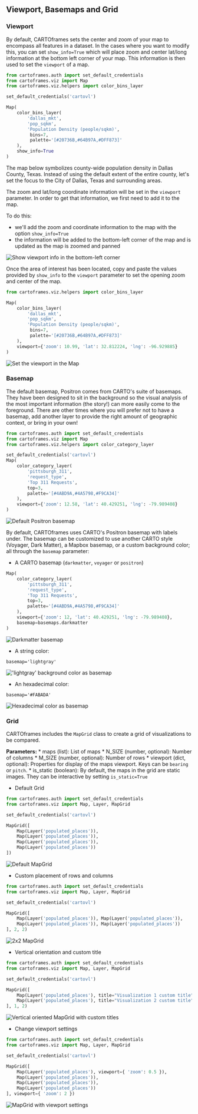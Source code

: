 ## Viewport, Basemaps and Grid

### Viewport

By default, CARTOframes sets the center and zoom of your map to encompass all features in a dataset. In the cases where you want to modify this, you can set `show_info=True` which will place zoom and center lat/long information at the bottom left corner of your map. This information is then used to set the `viewport` of a map.

```py
from cartoframes.auth import set_default_credentials
from cartoframes.viz import Map
from cartoframes.viz.helpers import color_bins_layer

set_default_credentials('cartovl')

Map(
    color_bins_layer(
        'dallas_mkt',
        'pop_sqkm',
        'Population Density (people/sqkm)',
         bins=7,
         palette='[#20736B,#64B97A,#DFF873]'
    ),
    show_info=True
)
```

The map below symbolizes county-wide population density in Dallas County, Texas. Instead of using the default extent of the entire county, let's set the focus to the City of Dallas, Texas and surrounding areas.

The zoom and lat/long coordinate information will be set in the `viewport` parameter. In order to get that information, we first need to add it to the map.

To do this:
- we'll add the zoom and coordinate information to the map with the option `show_info=True`
- the information will be added to the bottom-left corner of the map and is updated as the map is zoomed and panned

![Show viewport info in the bottom-left corner](../../img/guides/basemap/guide-basemaps-1.png)

Once the area of interest has been located, copy and paste the values provided by `show_info` to the `viewport` parameter to set the opening zoom and center of the map.

```py
from cartoframes.viz.helpers import color_bins_layer

Map(
    color_bins_layer(
        'dallas_mkt',
        'pop_sqkm',
        'Population Density (people/sqkm)',
         bins=7,
         palette='[#20736B,#64B97A,#DFF873]'
    ),
    viewport={'zoom': 10.99, 'lat': 32.812224, 'lng': -96.929885}
)
```

![Set the viewport in the Map](../../img/guides/basemap/guide-basemaps-2.png)

### Basemap

The default basemap, Positron comes from CARTO's suite of basemaps. They have been designed to sit in the background so the visual analysis of the most important information (the story!) can more easily come to the foreground. There are other times where you will prefer not to have a basemap, add another layer to provide the right amount of geographic context, or bring in your own!

```py
from cartoframes.auth import set_default_credentials
from cartoframes.viz import Map
from cartoframes.viz.helpers import color_category_layer

set_default_credentials('cartovl')
Map(
    color_category_layer(
        'pittsburgh_311',
        'request_type',
        'Top 311 Requests',
        top=3,
        palette='[#4ABD9A,#4A5798,#F9CA34]'
    ),
    viewport={'zoom': 12.58, 'lat': 40.429251, 'lng': -79.989408}
)
```

![Default Positron basemap](../../img/guides/basemap/guide-basemaps-3.png)

By default, CARTOframes uses CARTO's Positron basemap with labels under. The basemap can be customized to use another CARTO style (Voyager, Dark Matter), a Mapbox basemap, or a custom background color; all through the `basemap` parameter:

- A CARTO basemap (`darkmatter`, `voyager` or `positron`)

```py
Map(
    color_category_layer(
        'pittsburgh_311',
        'request_type',
        'Top 311 Requests',
        top=3,
        palette='[#4ABD9A,#4A5798,#F9CA34]'
    ),
    viewport={'zoom': 12, 'lat': 40.429251, 'lng': -79.989408},
    basemap=basemaps.darkmatter
)
```

![Darkmatter basemap](../../img/guides/basemap/guide-basemaps-4.png)

- A string color:

`basemap='lightgray'`

!['lightgray' background color as basemap](../../img/guides/basemap/guide-basemaps-5.png)

- An hexadecimal color:

`basemap='#FABADA'`

![Hexadecimal color as basemap](../../img/guides/basemap/guide-basemaps-6.png)

### Grid

CARTOframes includes the  `MapGrid` class to create a grid of visualizations to be compared.

**Parameters:**
    * maps (list): List of maps
    * N_SIZE (number, optional): Number of columns
    * M_SIZE (number, optional): Number of rows
    * viewport (dict, optional): Properties for display of the maps viewport. Keys can be `bearing` or `pitch`.
    * is_static (boolean): By default, the maps in the grid are static images. They can be interactive by setting `is_static=True`

- Default Grid

```py
from cartoframes.auth import set_default_credentials
from cartoframes.viz import Map, Layer, MapGrid

set_default_credentials('cartovl')

MapGrid([
    Map(Layer('populated_places')),
    Map(Layer('populated_places')),
    Map(Layer('populated_places')),
    Map(Layer('populated_places'))
])
```

![Default MapGrid](../../img/guides/mapgrid/mapgrid-1.png)

- Custom placement of rows and columns

```py
from cartoframes.auth import set_default_credentials
from cartoframes.viz import Map, Layer, MapGrid

set_default_credentials('cartovl')

MapGrid([
    Map(Layer('populated_places')), Map(Layer('populated_places')),
    Map(Layer('populated_places')), Map(Layer('populated_places'))
], 2, 2)
```

![2x2 MapGrid](../../img/guides/mapgrid/mapgrid-2.png)

- Vertical orientation and custom title

```py
from cartoframes.auth import set_default_credentials
from cartoframes.viz import Map, Layer, MapGrid

set_default_credentials('cartovl')

MapGrid([
    Map(Layer('populated_places'), title="Visualization 1 custom title"),
    Map(Layer('populated_places'), title="Visualization 2 custom title"),
], 1, 2)
```

![Vertical oriented MapGrid with custom titles](../../img/guides/mapgrid/mapgrid-3.png)

- Change viewport settings

```py
from cartoframes.auth import set_default_credentials
from cartoframes.viz import Map, Layer, MapGrid

set_default_credentials('cartovl')

MapGrid([
    Map(Layer('populated_places'), viewport={ 'zoom': 0.5 }),
    Map(Layer('populated_places')),
    Map(Layer('populated_places')),
    Map(Layer('populated_places'))
], viewport={ 'zoom': 2 })
```

![MapGrid with viewport settings](../../img/guides/mapgrid/mapgrid-4.png)
